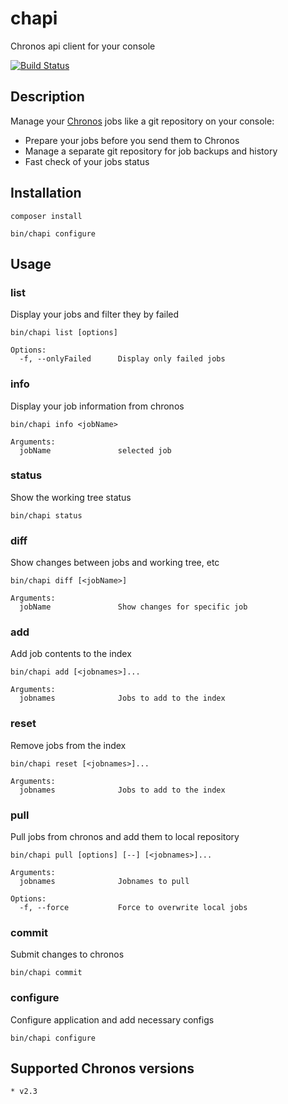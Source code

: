 # chapi
Chronos api client for your console

[![Build Status](https://travis-ci.org/msiebeneicher/chapi.svg?branch=master)](http://travis-ci.org/msiebeneicher/chapi)

## Description
Manage your [Chronos][link_chronos] jobs like a git repository on your console:

* Prepare your jobs before you send them to Chronos
* Manage a separate git repository for job backups and history
* Fast check of your jobs status

## Installation

```Shell
composer install
``` 

```Shell
bin/chapi configure 
```

## Usage

### list
Display your jobs and filter they by failed

```Shell
bin/chapi list [options] 
```

    Options:
      -f, --onlyFailed      Display only failed jobs

### info
Display your job information from chronos

```Shell
bin/chapi info <jobName> 
```

    Arguments:
      jobName               selected job

### status
Show the working tree status

```Shell
bin/chapi status
```

### diff
Show changes between jobs and working tree, etc

```Shell
bin/chapi diff [<jobName>]
```

    Arguments:
      jobName               Show changes for specific job

### add
Add job contents to the index

```Shell
bin/chapi add [<jobnames>]...
```

    Arguments:
      jobnames              Jobs to add to the index
 
### reset 
Remove jobs from the index

```Shell
bin/chapi reset [<jobnames>]...
```

    Arguments:
      jobnames              Jobs to add to the index

### pull
Pull jobs from chronos and add them to local repository

```Shell
bin/chapi pull [options] [--] [<jobnames>]...
```

    Arguments:
      jobnames              Jobnames to pull
    
    Options:
      -f, --force           Force to overwrite local jobs 

### commit
Submit changes to chronos

```Shell
bin/chapi commit
```   

### configure
Configure application and add necessary configs

```Shell
bin/chapi configure
```  


## Supported Chronos versions
    * v2.3


[link_chronos]: https://github.com/mesos/chronos
